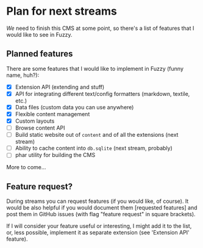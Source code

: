 # Plan for next streams

_We_ need to finish this CMS at some point, so there's a list of features that I would like to see in Fuzzy. 

## Planned features

There are some features that I would like to implement in Fuzzy (funny name, huh?):

- [x] Extension API (extending and stuff)
- [x] API for integrating different text/config formatters (markdown, textile, etc.)
- [x] Data files (custom data you can use anywhere)
- [x] Flexible content management
- [x] Custom layouts
- [ ] Browse content API
- [ ] Build static website out of `content` and of all the extensions (next stream)
- [ ] Ability to cache content into `db.sqlite` (next stream, probably)
- [ ] phar utility for building the CMS

More to come...

## Feature request?

During streams you can request features (if you would like, of course). It would be also helpful if you would document them [requested features] and post them in GitHub issues (with flag "feature request" in square brackets). 

If I will consider your feature useful or interesting, I might add it to the list, or, less possible, implement it as separate extension (see 'Extension API' feature).